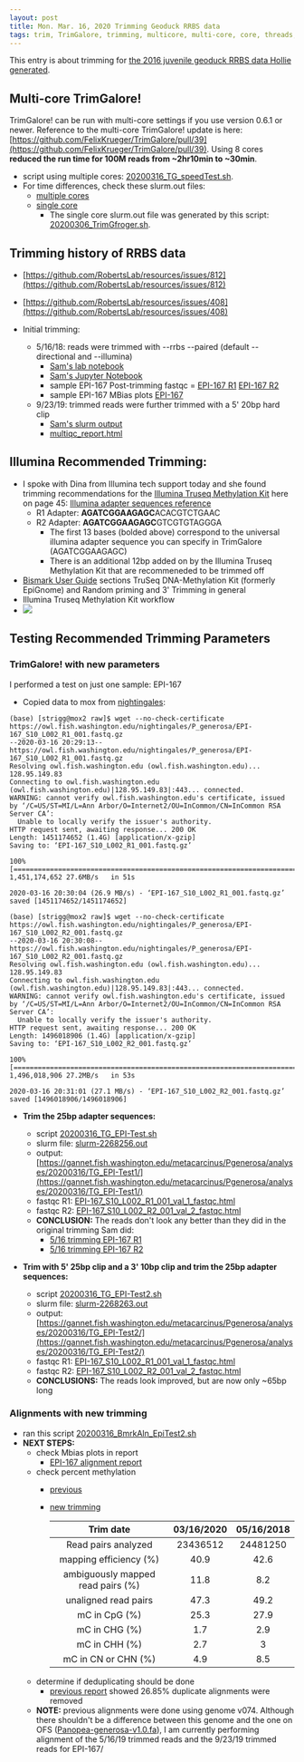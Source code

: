```yaml
---
layout: post
title: Mon. Mar. 16, 2020 Trimming Geoduck RRBS data
tags: trim, TrimGalore, trimming, multicore, multi-core, core, threads, Mbias
---
```


This entry is about trimming for [the 2016 juvenile geoduck RRBS data Hollie generated](https://github.com/hputnam/Geoduck_Meth).

## Multi-core TrimGalore!
TrimGalore! can be run with multi-core settings if you use version 0.6.1 or newer. Reference to the multi-core TrimGalore! update is here: [https://github.com/FelixKrueger/TrimGalore/pull/39](https://github.com/FelixKrueger/TrimGalore/pull/39). Using 8 cores **reduced the run time for 100M reads from ~2hr10min to ~30min**. 

- script using multiple cores: [20200316_TG_speedTest.sh](https://gannet.fish.washington.edu/metacarcinus/mox_jobs/20200316_TG_speedTest.sh). 
- For time differences, check these slurm.out files:
	- [multiple cores](https://gannet.fish.washington.edu/metacarcinus/FROGER_meth_compare/20200316/slurm-2268224.out) 
	- [single core](https://gannet.fish.washington.edu/metacarcinus/FROGER_meth_compare/20200306/slurm-2025665.out) 
		- The single core slurm.out file was generated by this script: [20200306_TrimGfroger.sh](https://gannet.fish.washington.edu/metacarcinus/mox_jobs/20200306_TrimGfroger.sh). 

## Trimming history of RRBS data
- [https://github.com/RobertsLab/resources/issues/812](https://github.com/RobertsLab/resources/issues/812)
- [https://github.com/RobertsLab/resources/issues/408](https://github.com/RobertsLab/resources/issues/408)

- Initial trimming:
	- 5/16/18: reads were trimmed with --rrbs --paired (default --directional and --illumina)
		- [Sam's lab notebook](https://robertslab.github.io/sams-notebook/2018/05/16/trimgalorefastqcmultiqc-trimgalore-rrbs-geoduck-bs-seq-fastq-data-directional.html)
		- [Sam's Jupyter Notebook](https://github.com/sr320/LabDocs/blob/master/jupyter_nbs/sam/20180516_roadrunner_geoduck_RRBS_trimming.ipynb)
		- sample EPI-167 Post-trimming fastqc = 
[EPI-167 R1](https://owl.fish.washington.edu/Athaliana/20180516_geoduck_trimgalore_rrbs/20180516_geoduck_trimmed_fastqc/EPI-167_S10_L002_R1_001_val_1_fastqc.html)
[EPI-167 R2](https://owl.fish.washington.edu/Athaliana/20180516_geoduck_trimgalore_rrbs/20180516_geoduck_trimmed_fastqc/EPI-167_S10_L002_R2_001_val_2_fastqc.html)
		- sample EPI-167 MBias plots 
[EPI-167](https://gannet.fish.washington.edu/seashell/bu-mox/scrubbed/0807/EPI-167_S10_L002_R1_001_val_1_bismark_bt2_PE_report.html)
	- 9/23/19: trimmed reads were further trimmed with a 5' 20bp hard clip
		- [Sam's slurm output](https://gannet.fish.washington.edu/Atumefaciens/20190923_pgen_fastp_EPI_trimming/slurm-1347715.out)
		- [multiqc_report.html](https://gannet.fish.washington.edu/Atumefaciens/20190923_pgen_fastp_EPI_trimming/multiqc_report.html)

## Illumina Recommended Trimming:

- I spoke with Dina from Illumina tech support today and she found trimming recommendations for the [Illumina Truseq Methylation Kit](https://github.com/RobertsLab/resources/blob/master/protocols/Commercial_Protocols/Illumina_truseq-dna-methylation-library-prep-guide-15066014-a.pdf) here on page 45: [Illumina adapter sequences reference](https://support.illumina.com/downloads/illumina-adapter-sequences-document-1000000002694.html) 
	- R1 Adapter: **AGATCGGAAGAGC**ACACGTCTGAAC
	- R2 Adapter: **AGATCGGAAGAGC**GTCGTGTAGGGA 
		- The first 13 bases (bolded above) correspond to the universal illumina adapter sequence you can specify in TrimGalore (AGATCGGAAGAGC)
		- There is an additional 12bp added on by the Illumina Truseq Methylation Kit that are recommeneded to be trimmed off
- [Bismark User Guide](https://rawgit.com/FelixKrueger/Bismark/master/Docs/Bismark_User_Guide.html) sections TruSeq DNA-Methylation Kit (formerly EpiGnome) and Random priming and 3' Trimming in general
- Illumina Truseq Methylation Kit workflow
- [![](https://raw.githubusercontent.com/shellytrigg/shellytrigg.github.io/master/images/Adaptor-tagged%20TruSeq%20DNA%20Methylation%20LIbrary%20Kit%20Workflow.png)](https://raw.githubusercontent.com/shellytrigg/shellytrigg.github.io/master/images/Adaptor-tagged%20TruSeq%20DNA%20Methylation%20LIbrary%20Kit%20Workflow.png)

## Testing Recommended Trimming Parameters

### TrimGalore! with new parameters

I performed a test on just one sample: EPI-167

- Copied data to mox from [nightingales](https://owl.fish.washington.edu/nightingales/P_generosa/):

```
(base) [strigg@mox2 raw]$ wget --no-check-certificate https://owl.fish.washington.edu/nightingales/P_generosa/EPI-167_S10_L002_R1_001.fastq.gz
--2020-03-16 20:29:13--  https://owl.fish.washington.edu/nightingales/P_generosa/EPI-167_S10_L002_R1_001.fastq.gz
Resolving owl.fish.washington.edu (owl.fish.washington.edu)... 128.95.149.83
Connecting to owl.fish.washington.edu (owl.fish.washington.edu)|128.95.149.83|:443... connected.
WARNING: cannot verify owl.fish.washington.edu's certificate, issued by ‘/C=US/ST=MI/L=Ann Arbor/O=Internet2/OU=InCommon/CN=InCommon RSA Server CA’:
  Unable to locally verify the issuer's authority.
HTTP request sent, awaiting response... 200 OK
Length: 1451174652 (1.4G) [application/x-gzip]
Saving to: ‘EPI-167_S10_L002_R1_001.fastq.gz’

100%[=============================================================================================>] 1,451,174,652 27.6MB/s   in 51s    

2020-03-16 20:30:04 (26.9 MB/s) - ‘EPI-167_S10_L002_R1_001.fastq.gz’ saved [1451174652/1451174652]

(base) [strigg@mox2 raw]$ wget --no-check-certificate https://owl.fish.washington.edu/nightingales/P_generosa/EPI-167_S10_L002_R2_001.fastq.gz
--2020-03-16 20:30:08--  https://owl.fish.washington.edu/nightingales/P_generosa/EPI-167_S10_L002_R2_001.fastq.gz
Resolving owl.fish.washington.edu (owl.fish.washington.edu)... 128.95.149.83
Connecting to owl.fish.washington.edu (owl.fish.washington.edu)|128.95.149.83|:443... connected.
WARNING: cannot verify owl.fish.washington.edu's certificate, issued by ‘/C=US/ST=MI/L=Ann Arbor/O=Internet2/OU=InCommon/CN=InCommon RSA Server CA’:
  Unable to locally verify the issuer's authority.
HTTP request sent, awaiting response... 200 OK
Length: 1496018906 (1.4G) [application/x-gzip]
Saving to: ‘EPI-167_S10_L002_R2_001.fastq.gz’

100%[=============================================================================================>] 1,496,018,906 27.2MB/s   in 53s    

2020-03-16 20:31:01 (27.1 MB/s) - ‘EPI-167_S10_L002_R2_001.fastq.gz’ saved [1496018906/1496018906]
```

- **Trim the 25bp adapter sequences:** 
	- script [20200316_TG_EPI-Test.sh](https://gannet.fish.washington.edu/metacarcinus/mox_jobs/20200316_TG_EPI-Test.sh) 
	- slurm file: [slurm-2268256.out](https://gannet.fish.washington.edu/metacarcinus/Pgenerosa/analyses/20200316/TG_EPI-Test1/slurm-2268256.out)
	- output: [https://gannet.fish.washington.edu/metacarcinus/Pgenerosa/analyses/20200316/TG_EPI-Test1/](https://gannet.fish.washington.edu/metacarcinus/Pgenerosa/analyses/20200316/TG_EPI-Test1/)
	- fastqc R1: [EPI-167_S10_L002_R1_001_val_1_fastqc.html](https://gannet.fish.washington.edu/metacarcinus/Pgenerosa/analyses/20200316/TG_EPI-Test1/EPI-167_S10_L002_R1_001_val_1_fastqc.html)
	- fastqc R2: [EPI-167_S10_L002_R2_001_val_2_fastqc.html](https://gannet.fish.washington.edu/metacarcinus/Pgenerosa/analyses/20200316/TG_EPI-Test1/EPI-167_S10_L002_R2_001_val_2_fastqc.html)
	- **CONCLUSION:** The reads don't look any better than they did in the original trimming Sam did:
		- [5/16 trimming EPI-167 R1](https://owl.fish.washington.edu/Athaliana/20180516_geoduck_trimgalore_rrbs/20180516_geoduck_trimmed_fastqc/EPI-167_S10_L002_R1_001_val_1_fastqc.html)
		- [5/16 trimming EPI-167 R2](https://owl.fish.washington.edu/Athaliana/20180516_geoduck_trimgalore_rrbs/20180516_geoduck_trimmed_fastqc/EPI-167_S10_L002_R2_001_val_2_fastqc.html)

- **Trim with 5' 25bp clip and a 3' 10bp clip and trim the 25bp adapter sequences:**
	- script [20200316_TG_EPI-Test2.sh](https://gannet.fish.washington.edu/metacarcinus/mox_jobs/20200316_TG_EPI-Test2.sh) 
	- slurm file: [slurm-2268263.out](https://gannet.fish.washington.edu/metacarcinus/Pgenerosa/analyses/20200316/TG_EPI-Test2/slurm-2268263.out)
	- output: [https://gannet.fish.washington.edu/metacarcinus/Pgenerosa/analyses/20200316/TG_EPI-Test2/](https://gannet.fish.washington.edu/metacarcinus/Pgenerosa/analyses/20200316/TG_EPI-Test2/)
	- fastqc R1: [EPI-167_S10_L002_R1_001_val_1_fastqc.html](https://gannet.fish.washington.edu/metacarcinus/Pgenerosa/analyses/20200316/TG_EPI-Test2/EPI-167_S10_L002_R1_001_val_1_fastqc.html)
	- fastqc R2: [EPI-167_S10_L002_R2_001_val_2_fastqc.html](https://gannet.fish.washington.edu/metacarcinus/Pgenerosa/analyses/20200316/TG_EPI-Test2/EPI-167_S10_L002_R1_002_val_2_fastqc.html)
	- **CONCLUSIONS:** The reads look improved, but are now only ~65bp long

### Alignments with new trimming
- ran this script [20200316_BmrkAln_EpiTest2.sh](https://gannet.fish.washington.edu/metacarcinus/mox_jobs/20200316_BmrkAln_EpiTest2.sh)
- **NEXT STEPS:**
	- check Mbias plots in report 
		- [EPI-167 alignment report](https://gannet.fish.washington.edu/metacarcinus/Pgenerosa/analyses/20200316/TG_EPI-Test2/EPI-167_S10_L002_R1_001_val_1_bismark_bt2_PE_report.html)
	- check percent methylation 
		- [previous](https://gannet.fish.washington.edu/seashell/bu-mox/scrubbed/0807/EPI-167_S10_L002_R1_001_val_1_bismark_bt2_PE_report.txt)
		- [new trimming](https://gannet.fish.washington.edu/metacarcinus/Pgenerosa/analyses/20200316/TG_EPI-Test2/EPI-167_S10_L002_R1_001_val_1_bismark_bt2_PE_report.txt)

			**Trim date**|**03/16/2020**|**05/16/2018**
			:-----:|:-----:|:-----:
			Read pairs analyzed|23436512|24481250
			mapping efficiency (%)|40.9|42.6
			ambiguously mapped read pairs (%)|11.8|8.2
			unaligned read pairs|47.3|49.2
			mC in CpG (%)|25.3|27.9
			mC in CHG (%)|1.7|2.9
			mC in CHH (%)|2.7|3
			mC in CN or CHN (%)|4.9|8.5
	- determine if deduplicating should be done
		- [previous report](https://gannet.fish.washington.edu/seashell/bu-mox/scrubbed/0807/EPI-167_S10_L002_R1_001_val_1_bismark_bt2_pe.deduplication_report.txt) showed 26.85% duplicate alignments were removed 
 	- **NOTE:** previous alignments were done using genome v074. Although there shouldn't be a difference between this genome and the one on OFS ([Panopea-generosa-v1.0.fa](https://gannet.fish.washington.edu/metacarcinus/Pgenerosa/GENOMES/Panopea-generosa-v1.0.fa)), I am currently performing alignment of the 5/16/19 trimmed reads and the 9/23/19 trimmed reads for EPI-167/ 